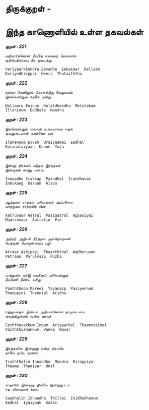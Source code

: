 # திருக்குறள் - <ADHIGARAM> 


# இந்த காணொளியில் உள்ள தகவல்கள் 


***குறள் : 221***

```
வறியார்க்கொன் றீவதே ஈகைமற் றெல்லாங்
குறியெதிர்ப்பை நீர துடைத்து		

Variyaarkkondru Eevadhe  Eekaimar  Rellaam
Kuriyedhirppai  Neera  Thutaiththu 		
```

***குறள் : 222***

```
நல்லா றெனினுங் கொளல்தீது மேலுலகம்
இல்லெனினும் ஈதலே நன்று		

Nallaaru Eninum  Kolaldheedhu  Melulakam
Illeninum  Eedhale  Nandru 		
```

***குறள் : 223***

```
இலனென்னும் எவ்வம் உரையாமை ஈதல்
குலனுடையான் கண்ணே யுள		

Ilanennum Evvam  Uraiyaamai  Eedhal
Kulanutaiyaan  Kanne  Yula 		
```

***குறள் : 224***

```
இன்னா திரக்கப் படுதல் இரந்தவர்
இன்முகங் காணு மளவு		

Innaadhu Irakkap  Patudhal  Irandhavar
Inmukang  Kaanum  Alavu 		
```

***குறள் : 225***

```
ஆற்றுவா ராற்றல் பசியாற்றல் அப்பசியை
மாற்றுவா ராற்றலிற் பின்		

Aatruvaar Aatral  Pasiaatral  Appasiyai
Maatruvaar  Aatralin  Pin 		
```

***குறள் : 226***

```
அற்றார் அழிபசி தீர்த்தல் அஃதொருவன்
பெற்றான் பொருள்வைப் புழி		

Atraar Azhipasi  Theerththal  Aqdhoruvan
Petraan  Porulvaip  Puzhi 		
```

***குறள் : 227***

```
பாத்தூண் மரீஇ யவனைப் பசியென்னுந்
தீப்பிணி தீண்ட லரிது		

Paaththoon Mareei  Yavanaip  Pasiyennum
Theeppini  Theental  Aridhu 		
```

***குறள் : 228***

```
ஈத்துவக்கும் இன்பம் அறியார்கொல் தாமுடைமை
வைத்திழக்கும் வன்க ணவர்		

Eeththuvakkum Inpam  Ariyaarkol  Thaamutaimai
Vaiththizhakkum  Vanka  Navar 		
```

***குறள் : 229***

```
இரத்தலின் இன்னாது மன்ற நிரப்பிய
தாமே தமிய ருணல்		

Iraththalin Innaadhu  Mandra  Nirappiya
Thaame  Thamiyar  Unal 		
```

***குறள் : 230***

```
சாதலின் இன்னாத தில்லை இனிததூஉம்
ஈத லியையாக் கடை		

Saadhalin Innaadha  Thillai  Inidhadhooum
Eedhal  Iyaiyaak  Katai 		
```


